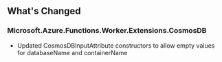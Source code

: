 ## What's Changed

<!-- Please add your release notes in the following format:
- My change description (#PR/#issue)
-->

### Microsoft.Azure.Functions.Worker.Extensions.CosmosDB <version>

- Updated CosmosDBInputAttribute constructors to allow empty values for databaseName and containerName
